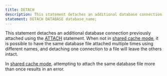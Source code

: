 ```yaml
---
title: DETACH
description: This statement detaches an additional database connection previously attached using the ATTACH statement.
statement: DETACH DATABASE database_name;
---
```


<!-- do-not-touch-svg-import: 'detach.svg' -->

This statement detaches an additional database connection previously
attached using the [ATTACH](lang_attach) statement. When not in
<a href="https://www.sqlite.org/sharedcache.html" target="_blank">shared
cache mode</a>, it is possible to have the same database file attached
multiple times using different names, and detaching one connection to a
file will leave the others intact.

In
<a href="https://www.sqlite.org/sharedcache.html" target="_blank">shared
cache mode</a>, attempting to attach the same database file more than
once results in an error.
